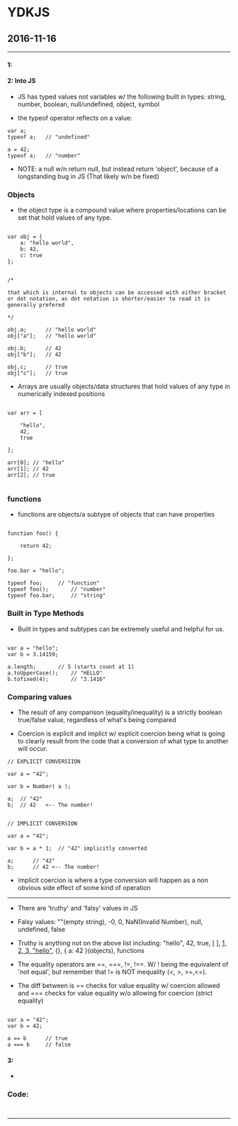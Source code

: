 
# YDKJS


## 2016-11-16


***

#### 1: 



#### 2:  Into JS

* JS has typed values not variables w/ the following built in types: string, number, boolean, null/undefined, object, symbol


* the typeof operator reflects on a value:

```
var a;
typeof a; 	// "undefined"

a = 42;
typeof a;	// "number"

```

* NOTE: a null w/n return null, but instead return 'object', because of a longstanding bug in JS (That likely w/n be fixed)


### Objects

* the object type is a compound value where properties/locations can be set that hold values of any type.  

```

var obj = {
	a: "hello world",
	b: 42,
	c: true
};


/* 

that which is internal to objects can be accessed with either bracket or dot notation, as dot notation is shorter/easier to read it is generally prefered

*/

obj.a;		// "hello world"
obj["a"];	// "hello world"

obj.b;		// 42
obj["b"];	// 42

obj.c;		// true
obj["c"];	// true

```

* Arrays are usually objects/data structures that hold values of any type in numerically indexed positions

```

var arr = [

	"hello",
	42,
	true

];

arr[0];	// "hello"
arr[1];	// 42
arr[2];	// true


```

### functions

* functions are objects/a subtype of objects that can have properties

```

function foo() { 

	return 42;

};

foo.bar = "hello";

typeof foo;		// "function"
typeof foo();		// "number"
typeof foo.bar;		// "string"

```

### Built in Type Methods

* Built in types and subtypes can be extremely useful and helpful for us. 

```

var a = "hello";
var b = 3.14159;

a.length;		// 5 (starts count at 1)
a.toUpperCase();	// "HELLO"
b.tofixed(4);		// "3.1416"

```

### Comparing values

* The result of any comparison (equality/inequality) is a strictly boolean true/false value, regardless of what's being compared

* Coercion is explicit and implict w/ explicit coercion being what is going to clearly result from the code that a conversion of what type to another will occur.  

```
// EXPLICIT CONVERSIION

var a = "42";

var b = Number( a );

a;	// "42"
b;	// 42	<-- The number!


// IMPLICIT CONVERSION

var a = "42";

var b = a * 1;	// "42" implicitly converted 

a;		// "42"
b; 		// 42 <-- The number!

```


* implicit coercion is where a type conversion will happen as a non obvious side effect of some kind of operation

***

* There are 'truthy' and 'falsy' values in JS

* Falsy values: ""(empty string), -0, 0, NaN(Invalid Number), null, undefined, false

* Truthy is anything not on the above list including: "hello", 42, true, [ ], [1, 2, 3, "hello"](arrays), {}, { a: 42 }(objects), functions

* The equality operators are ==, ===, !=, !==.  W/ ! being the equivalent of 'not equal', but remember that != is NOT inequality (<, >, >=,<=).  

* The diff between is == checks for value equality w/ coercion allowed  and === checks for value equality w/o allowing for coercion (strict equality)


```

var a = "42";
var b = 42;

a == b 		// true
a === b 	// false

```



#### 3: 

* 


### Code: 

```Javascript



```

***
